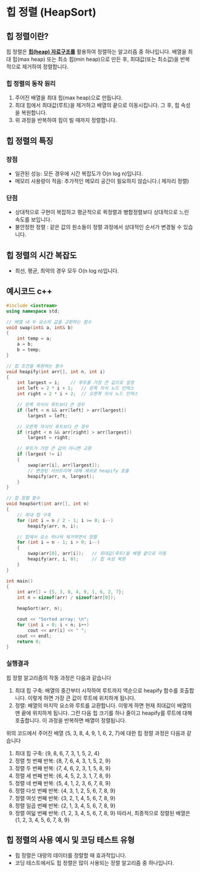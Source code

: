 # 힙 정렬 (HeapSort)

## 힙 정렬이란?
 힙 정렬은 **[힙(heap) 자료구조를][Heaplink]** 활용하여 정렬하는 알고리즘 중 하나입니다. 배열을 최대 힙(max heap) 또는 최소 힙(min heap)으로 만든 후, 최대값(또는 최소값)을 반복적으로 제거하여 정렬합니다.

### 힙 정렬의 동작 원리
1. 주어진 배열을 최대 힙(max heap)으로 만듭니다.
2. 최대 힙에서 최대값(루트)을 제거하고 배열의 끝으로 이동시킵니다. 그 후, 힙 속성을 복원합니다.
3. 위 과정을 반복하여 힙이 빌 때까지 정렬합니다.

## 힙 정렬의 특징
 ### 장점
* 일관된 성능: 모든 경우에 시간 복잡도가 O(n log n)입니다.
* 메모리 사용량이 적음: 추가적인 메모리 공간이 필요하지 않습니다.( 제자리 정렬)
 ### 단점
* 상대적으로 구현이 복잡하고 평균적으로 퀵정렬과 병합정렬보다 상대적으로 느린 속도를 보입니다.
* 불안정한 정렬 : 같은 값의 원소들이 정렬 과정에서 상대적인 순서가 변경될 수 있습니다.

 
## 힙 정렬의 시간 복잡도
* 최선, 평균, 최악의 경우 모두 O(n log n)입니다.
 
## 예시코드 c++
```cpp
#include <iostream>
using namespace std;

// 배열 내 두 요소의 값을 교환하는 함수
void swap(int& a, int& b) 
{
    int temp = a;
    a = b;
    b = temp;
}

// 힙 조건을 복원하는 함수
void heapify(int arr[], int n, int i) 
{
    int largest = i;    // 루트를 가장 큰 값으로 설정
    int left = 2 * i + 1;   // 왼쪽 자식 노드 인덱스
    int right = 2 * i + 2;  // 오른쪽 자식 노드 인덱스

    // 왼쪽 자식이 루트보다 큰 경우
    if (left < n && arr[left] > arr[largest])
        largest = left;

    // 오른쪽 자식이 루트보다 큰 경우
    if (right < n && arr[right] > arr[largest])
        largest = right;

    // 루트가 가장 큰 값이 아니면 교환
    if (largest != i) 
    {
        swap(arr[i], arr[largest]);
        // 변경된 서브트리에 대해 재귀로 heapify 호출
        heapify(arr, n, largest);
    }
}

// 힙 정렬 함수
void heapSort(int arr[], int n) 
{
    // 최대 힙 구축
    for (int i = n / 2 - 1; i >= 0; i--)
        heapify(arr, n, i);

    // 힙에서 요소 하나씩 제거하면서 정렬
    for (int i = n - 1; i > 0; i--) 
    {
        swap(arr[0], arr[i]);   // 최대값(루트)을 배열 끝으로 이동
        heapify(arr, i, 0);     // 힙 속성 복원
    }
}

int main() 
{
    int arr[] = {5, 3, 8, 4, 9, 1, 6, 2, 7};
    int n = sizeof(arr) / sizeof(arr[0]);

    heapSort(arr, n);

    cout << "Sorted array: \n";
    for (int i = 0; i < n; i++)
        cout << arr[i] << " ";
    cout << endl;
    return 0;
}
```

### 실행결과
힙 정렬 알고리즘의 작동 과정은 다음과 같습니다
1. 최대 힙 구축: 배열의 중간부터 시작하여 루트까지 역순으로 heapify 함수를 호출합니다. 이렇게 하면 가장 큰 값이 루트에 위치하게 됩니다.
2. 정렬: 배열의 마지막 요소와 루트를 교환합니다. 이렇게 하면 현재 최대값이 배열의 맨 끝에 위치하게 됩니다. 그런 다음 힙 크기를 하나 줄이고 heapify를 루트에 대해 호출합니다. 이 과정을 반복하면 배열이 정렬됩니다.

위의 코드에서 주어진 배열 {5, 3, 8, 4, 9, 1, 6, 2, 7}에 대한 힙 정렬 과정은 다음과 같습니다

1. 최대 힙 구축: {9, 8, 6, 7, 3, 1, 5, 2, 4}
2. 정렬 첫 번째 반복: {8, 7, 6, 4, 3, 1, 5, 2, 9}
3. 정렬 두 번째 반복: {7, 4, 6, 2, 3, 1, 5, 8, 9}
4. 정렬 세 번째 반복: {6, 4, 5, 2, 3, 1, 7, 8, 9}
5. 정렬 네 번째 반복: {5, 4, 1, 2, 3, 6, 7, 8, 9}
6. 정렬 다섯 번째 반복: {4, 3, 1, 2, 5, 6, 7, 8, 9}
7. 정렬 여섯 번째 반복: {3, 2, 1, 4, 5, 6, 7, 8, 9}
8. 정렬 일곱 번째 반복: {2, 1, 3, 4, 5, 6, 7, 8, 9}
9. 정렬 여덟 번째 반복: {1, 2, 3, 4, 5, 6, 7, 8, 9}
따라서, 최종적으로 정렬된 배열은 {1, 2, 3, 4, 5, 6, 7, 8, 9}

## 힙 정렬의 사용 예시 및 코딩 테스트 유형
* 힙 정렬은 대량의 데이터를 정렬할 때 효과적입니다.
* 코딩 테스트에서도 힙 정렬은 많이 사용되는 정렬 알고리즘 중 하나입니다.

[Heaplink]: https://github.com/Jealousing/PublicStudyRecordRepository/tree/main/ComputerScience/DataStructure_Algorithm_CodingTest/DataStructures/Tree/Heap